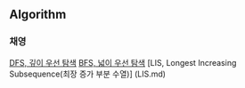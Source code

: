 ## Algorithm

### 채영
[DFS, 깊이 우선 탐색](DFS.md)
[BFS, 넓이 우선 탐색](BFS.md)
[LIS, Longest Increasing Subsequence(최장 증가 부분 수열)] (LIS.md)
